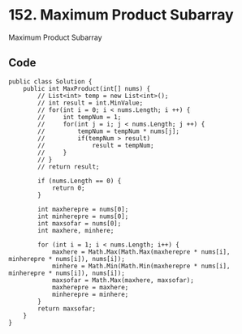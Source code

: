# 152. Maximum Product Subarray
Maximum Product Subarray

## Code
    public class Solution {
        public int MaxProduct(int[] nums) {
            // List<int> temp = new List<int>();
            // int result = int.MinValue;
            // for(int i = 0; i < nums.Length; i ++) {
            //     int tempNum = 1;
            //     for(int j = i; j < nums.Length; j ++) {
            //         tempNum = tempNum * nums[j];
            //         if(tempNum > result)
            //             result = tempNum;
            //     }
            // }
            // return result;
            
            if (nums.Length == 0) {
                return 0;
            }

            int maxherepre = nums[0];
            int minherepre = nums[0];
            int maxsofar = nums[0];
            int maxhere, minhere;

            for (int i = 1; i < nums.Length; i++) {
                maxhere = Math.Max(Math.Max(maxherepre * nums[i], minherepre * nums[i]), nums[i]);
                minhere = Math.Min(Math.Min(maxherepre * nums[i], minherepre * nums[i]), nums[i]);
                maxsofar = Math.Max(maxhere, maxsofar);
                maxherepre = maxhere;
                minherepre = minhere;
            }
            return maxsofar;
        }      
    }